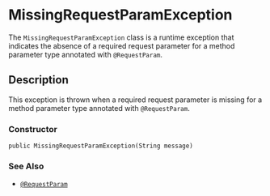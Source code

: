 # MissingRequestParamException

The `MissingRequestParamException` class is a runtime exception that indicates the absence of a required request parameter for a method parameter type annotated with `@RequestParam`.

## Description
This exception is thrown when a required request parameter is missing for a method parameter type annotated with `@RequestParam`.

### Constructor
```
public MissingRequestParamException(String message)
```

### See Also

- [`@RequestParam`](https://github.com/YevgenDemoTestOrganization/bring/blob/d1df5bd13e15033caad3f012bc3ef5c3be780c1f/features/web/servlet/annotation/RequestParam.md)
